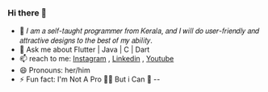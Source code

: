 ### Hi there 👋

- 🌱 𝐼 𝑎𝑚 𝑎 𝑠𝑒𝑙𝑓-𝑡𝑎𝑢𝑔ℎ𝑡 𝑝𝑟𝑜𝑔𝑟𝑎𝑚𝑚𝑒𝑟 𝑓𝑟𝑜𝑚 𝐾𝑒𝑟𝑎𝑙𝑎, 𝑎𝑛𝑑 𝐼 𝑤𝑖𝑙𝑙 𝑑𝑜 𝑢𝑠𝑒𝑟-𝑓𝑟𝑖𝑒𝑛𝑑𝑙𝑦 𝑎𝑛𝑑 𝑎𝑡𝑡𝑟𝑎𝑐𝑡𝑖𝑣𝑒 𝑑𝑒𝑠𝑖𝑔𝑛𝑠 𝑡𝑜 𝑡ℎ𝑒 𝑏𝑒𝑠𝑡 𝑜𝑓 𝑚𝑦 𝑎𝑏𝑖𝑙𝑖𝑡𝑦.
- 💬 Ask me about Flutter | Java | C | Dart
- 📫 reach to me: [Instagram](https://instagram.com/codesbyshamil) , [Linkedin](https://linkedin.com/comm/mynetwork/discovery-see-all?usecase=PEOPLE_FOLLOWS&followMember=muhammed-shamil-p-0bba3022b) , [Youtube](https://youtube.com/codesbyshamil)
- 😄 Pronouns: her/him
- ⚡ Fun fact: I'm Not A Pro 👨‍💻 But i Can 💪
--
